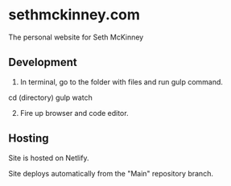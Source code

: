 # sethmckinney.com

The personal website for Seth McKinney

## Development

1. In terminal, go to the folder with files and run gulp command.

cd (directory)
gulp watch

2. Fire up browser and code editor.

## Hosting

Site is hosted on Netlify.

Site deploys automatically from the "Main" repository branch.
